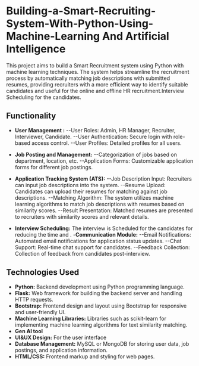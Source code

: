 # Building-a-Smart-Recruiting-System-With-Python-Using-Machine-Learning And Artificial Intelligence

This project aims to build a Smart Recruitment system using Python with machine learning techniques. The system helps streamline the recruitment process by automatically matching job descriptions with submitted resumes, providing recruiters with a more efficient way to identify suitable candidates and useful for the online and offline HR recruitment.Interview Scheduling for the candidates.

## Functionality

- **User Management :** 
--User Roles: Admin, HR Manager, Recruiter, Interviewer, Candidate.
--User Authentication: Secure login with role-based access control.
--User Profiles: Detailed profiles for all users.
- **Job Posting and Management:**
--Categorization of jobs based on department, location, etc.
--Application Forms: Customizable application forms for different job postings.

- **Application Tracking System (ATS):**
--Job Description Input: Recruiters can input job descriptions into the system.
--Resume Upload: Candidates can upload their resumes for matching against job descriptions.
--Matching Algorithm: The system utilizes machine learning algorithms to match job descriptions with resumes based on similarity scores.
--Result Presentation: Matched resumes are presented to recruiters with similarity scores and relevant details.
- **Interview Scheduling:** The interview is Scheduled for the candidates for reducing the time and .
-**Communication Module:**
--Email Notifications: Automated email notifications for application status updates.
--Chat Support: Real-time chat support for candidates.
--Feedback Collection: Collection of feedback from candidates post-interview.

## Technologies Used

- **Python:** Backend development using Python programming language.
- **Flask:** Web framework for building the backend server and handling HTTP requests.
- **Bootstrap:** Frontend design and layout using Bootstrap for responsive and user-friendly UI.
- **Machine Learning Libraries:** Libraries such as scikit-learn for implementing machine learning algorithms for text similarity matching.
- **Gen AI tool**
- **UI&UX Design:** For the user interface
- **Database Management:** MySQL or MongoDB for storing user data, job postings, and application information.
- **HTML/CSS:** Frontend markup and styling for web pages.





